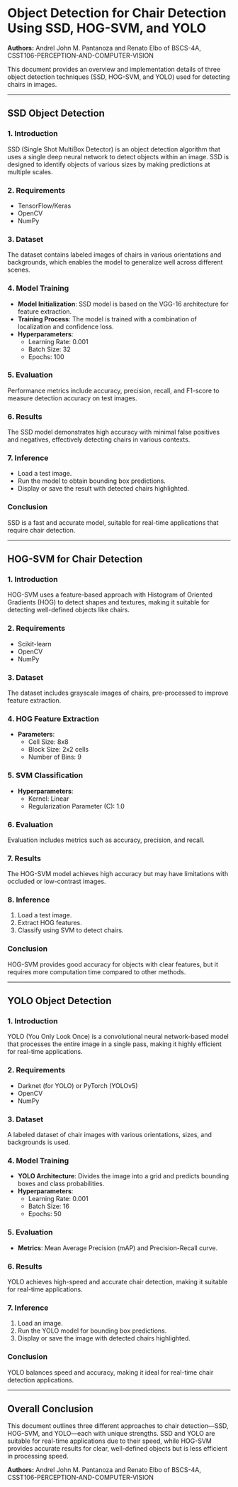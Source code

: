 # Object Detection for Chair Detection Using SSD, HOG-SVM, and YOLO

**Authors:** Andrel John M. Pantanoza and Renato Elbo of BSCS-4A, CSST106-PERCEPTION-AND-COMPUTER-VISION

This document provides an overview and implementation details of three object detection techniques (SSD, HOG-SVM, and YOLO) used for detecting chairs in images.

---

## SSD Object Detection

### 1. Introduction
SSD (Single Shot MultiBox Detector) is an object detection algorithm that uses a single deep neural network to detect objects within an image. SSD is designed to identify objects of various sizes by making predictions at multiple scales.

### 2. Requirements
- TensorFlow/Keras
- OpenCV
- NumPy

### 3. Dataset
The dataset contains labeled images of chairs in various orientations and backgrounds, which enables the model to generalize well across different scenes.

### 4. Model Training
- **Model Initialization**: SSD model is based on the VGG-16 architecture for feature extraction.
- **Training Process**: The model is trained with a combination of localization and confidence loss.
- **Hyperparameters**:
  - Learning Rate: 0.001
  - Batch Size: 32
  - Epochs: 100

### 5. Evaluation
Performance metrics include accuracy, precision, recall, and F1-score to measure detection accuracy on test images.

### 6. Results
The SSD model demonstrates high accuracy with minimal false positives and negatives, effectively detecting chairs in various contexts.

### 7. Inference
- Load a test image.
- Run the model to obtain bounding box predictions.
- Display or save the result with detected chairs highlighted.

### Conclusion
SSD is a fast and accurate model, suitable for real-time applications that require chair detection.

---

## HOG-SVM for Chair Detection

### 1. Introduction
HOG-SVM uses a feature-based approach with Histogram of Oriented Gradients (HOG) to detect shapes and textures, making it suitable for detecting well-defined objects like chairs.

### 2. Requirements
- Scikit-learn
- OpenCV
- NumPy

### 3. Dataset
The dataset includes grayscale images of chairs, pre-processed to improve feature extraction.

### 4. HOG Feature Extraction
- **Parameters**:
  - Cell Size: 8x8
  - Block Size: 2x2 cells
  - Number of Bins: 9

### 5. SVM Classification
- **Hyperparameters**:
  - Kernel: Linear
  - Regularization Parameter (C): 1.0

### 6. Evaluation
Evaluation includes metrics such as accuracy, precision, and recall.

### 7. Results
The HOG-SVM model achieves high accuracy but may have limitations with occluded or low-contrast images.

### 8. Inference
1. Load a test image.
2. Extract HOG features.
3. Classify using SVM to detect chairs.

### Conclusion
HOG-SVM provides good accuracy for objects with clear features, but it requires more computation time compared to other methods.

---

## YOLO Object Detection

### 1. Introduction
YOLO (You Only Look Once) is a convolutional neural network-based model that processes the entire image in a single pass, making it highly efficient for real-time applications.

### 2. Requirements
- Darknet (for YOLO) or PyTorch (YOLOv5)
- OpenCV
- NumPy

### 3. Dataset
A labeled dataset of chair images with various orientations, sizes, and backgrounds is used.

### 4. Model Training
- **YOLO Architecture**: Divides the image into a grid and predicts bounding boxes and class probabilities.
- **Hyperparameters**:
  - Learning Rate: 0.001
  - Batch Size: 16
  - Epochs: 50

### 5. Evaluation
- **Metrics**: Mean Average Precision (mAP) and Precision-Recall curve.

### 6. Results
YOLO achieves high-speed and accurate chair detection, making it suitable for real-time applications.

### 7. Inference
1. Load an image.
2. Run the YOLO model for bounding box predictions.
3. Display or save the image with detected chairs highlighted.

### Conclusion
YOLO balances speed and accuracy, making it ideal for real-time chair detection applications.

---

## Overall Conclusion
This document outlines three different approaches to chair detection—SSD, HOG-SVM, and YOLO—each with unique strengths. SSD and YOLO are suitable for real-time applications due to their speed, while HOG-SVM provides accurate results for clear, well-defined objects but is less efficient in processing speed.

**Authors:** Andrel John M. Pantanoza and Renato Elbo of BSCS-4A, CSST106-PERCEPTION-AND-COMPUTER-VISION
